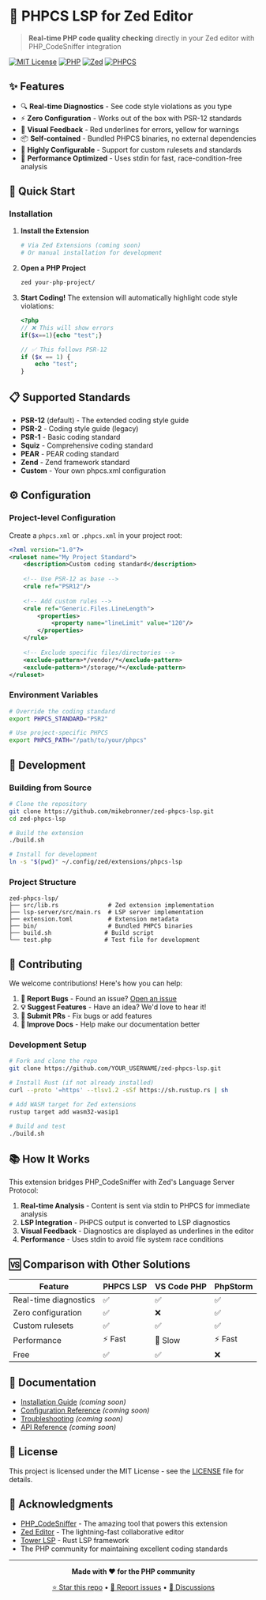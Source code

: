 # 🎯 PHPCS LSP for Zed Editor

> **Real-time PHP code quality checking** directly in your Zed editor with PHP_CodeSniffer integration

[![MIT License](https://img.shields.io/badge/License-MIT-blue.svg)](LICENSE)
[![PHP](https://img.shields.io/badge/PHP-8.0%2B-777BB4?logo=php&logoColor=white)](https://php.net)
[![Zed](https://img.shields.io/badge/Zed-Editor-blue?logo=zed&logoColor=white)](https://zed.dev)
[![PHPCS](https://img.shields.io/badge/PHPCS-Compatible-green)](https://github.com/squizlabs/PHP_CodeSniffer)

## ✨ Features

- 🔍 **Real-time Diagnostics** - See code style violations as you type
- ⚡ **Zero Configuration** - Works out of the box with PSR-12 standards
- 🎨 **Visual Feedback** - Red underlines for errors, yellow for warnings
- 📦 **Self-contained** - Bundled PHPCS binaries, no external dependencies
- 🔧 **Highly Configurable** - Support for custom rulesets and standards
- 🚀 **Performance Optimized** - Uses stdin for fast, race-condition-free analysis

## 🚀 Quick Start

### Installation

1. **Install the Extension**
   ```bash
   # Via Zed Extensions (coming soon)
   # Or manual installation for development
   ```

2. **Open a PHP Project**
   ```bash
   zed your-php-project/
   ```

3. **Start Coding!** 
   The extension will automatically highlight code style violations:

   ```php
   <?php
   // ❌ This will show errors
   if($x==1){echo "test";}
   
   // ✅ This follows PSR-12
   if ($x == 1) {
       echo "test";
   }
   ```

## 📋 Supported Standards

- **PSR-12** (default) - The extended coding style guide
- **PSR-2** - Coding style guide (legacy)
- **PSR-1** - Basic coding standard
- **Squiz** - Comprehensive coding standard
- **PEAR** - PEAR coding standard
- **Zend** - Zend framework standard
- **Custom** - Your own phpcs.xml configuration

## ⚙️ Configuration

### Project-level Configuration

Create a `phpcs.xml` or `.phpcs.xml` in your project root:

```xml
<?xml version="1.0"?>
<ruleset name="My Project Standard">
    <description>Custom coding standard</description>
    
    <!-- Use PSR-12 as base -->
    <rule ref="PSR12"/>
    
    <!-- Add custom rules -->
    <rule ref="Generic.Files.LineLength">
        <properties>
            <property name="lineLimit" value="120"/>
        </properties>
    </rule>
    
    <!-- Exclude specific files/directories -->
    <exclude-pattern>*/vendor/*</exclude-pattern>
    <exclude-pattern>*/storage/*</exclude-pattern>
</ruleset>
```

### Environment Variables

```bash
# Override the coding standard
export PHPCS_STANDARD="PSR2"

# Use project-specific PHPCS
export PHPCS_PATH="/path/to/your/phpcs"
```

## 🔧 Development

### Building from Source

```bash
# Clone the repository
git clone https://github.com/mikebronner/zed-phpcs-lsp.git
cd zed-phpcs-lsp

# Build the extension
./build.sh

# Install for development
ln -s "$(pwd)" ~/.config/zed/extensions/phpcs-lsp
```

### Project Structure

```
zed-phpcs-lsp/
├── src/lib.rs              # Zed extension implementation
├── lsp-server/src/main.rs  # LSP server implementation  
├── extension.toml          # Extension metadata
├── bin/                    # Bundled PHPCS binaries
├── build.sh               # Build script
└── test.php               # Test file for development
```

## 🤝 Contributing

We welcome contributions! Here's how you can help:

1. **🐛 Report Bugs** - Found an issue? [Open an issue](https://github.com/mikebronner/zed-phpcs-lsp/issues)
2. **💡 Suggest Features** - Have an idea? We'd love to hear it!
3. **🔧 Submit PRs** - Fix bugs or add features
4. **📖 Improve Docs** - Help make our documentation better

### Development Setup

```bash
# Fork and clone the repo
git clone https://github.com/YOUR_USERNAME/zed-phpcs-lsp.git

# Install Rust (if not already installed)
curl --proto '=https' --tlsv1.2 -sSf https://sh.rustup.rs | sh

# Add WASM target for Zed extensions
rustup target add wasm32-wasip1

# Build and test
./build.sh
```

## 📚 How It Works

This extension bridges PHP_CodeSniffer with Zed's Language Server Protocol:

1. **Real-time Analysis** - Content is sent via stdin to PHPCS for immediate analysis
2. **LSP Integration** - PHPCS output is converted to LSP diagnostics
3. **Visual Feedback** - Diagnostics are displayed as underlines in the editor
4. **Performance** - Uses stdin to avoid file system race conditions

## 🆚 Comparison with Other Solutions

| Feature | PHPCS LSP | VS Code PHP | PhpStorm |
|---------|-----------|-------------|----------|
| Real-time diagnostics | ✅ | ✅ | ✅ |
| Zero configuration | ✅ | ❌ | ✅ |
| Custom rulesets | ✅ | ✅ | ✅ |
| Performance | ⚡ Fast | 🐌 Slow | ⚡ Fast |
| Free | ✅ | ✅ | ❌ |

## 📖 Documentation

- [Installation Guide](docs/installation.md) *(coming soon)*
- [Configuration Reference](docs/configuration.md) *(coming soon)*
- [Troubleshooting](docs/troubleshooting.md) *(coming soon)*
- [API Reference](docs/api.md) *(coming soon)*

## 📄 License

This project is licensed under the MIT License - see the [LICENSE](LICENSE) file for details.

## 🙏 Acknowledgments

- [PHP_CodeSniffer](https://github.com/squizlabs/PHP_CodeSniffer) - The amazing tool that powers this extension
- [Zed Editor](https://zed.dev) - The lightning-fast collaborative editor
- [Tower LSP](https://github.com/ebkalderon/tower-lsp) - Rust LSP framework
- The PHP community for maintaining excellent coding standards

---

<div align="center">

**Made with ❤️ for the PHP community**

[⭐ Star this repo](https://github.com/mikebronner/zed-phpcs-lsp) • [🐛 Report issues](https://github.com/mikebronner/zed-phpcs-lsp/issues) • [💬 Discussions](https://github.com/mikebronner/zed-phpcs-lsp/discussions)

</div>
